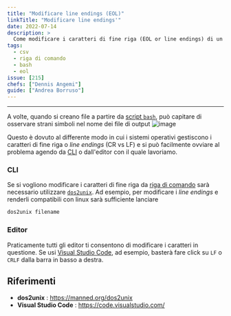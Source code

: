 ```yaml
---
title: "Modificare line endings (EOL)"
linkTitle: "Modificare line endings'"
date: 2022-07-14
description: >
  Come modificare i caratteri di fine riga (EOL or line endings) di un file
tags:
  - csv
  - riga di comando
  - bash
  - eol
issue: [215]
chefs: ["Dennis Angemi"]
guide: ["Andrea Borruso"]
---
```


---

A volte, quando si creano file a partire da [script `bash`](https://tansignari.opendatasicilia.it/ricette/bash/), può capitare di osservare strani simboli nel nome dei file di output
![image](https://user-images.githubusercontent.com/77018886/178977928-8fca30d2-a990-4d63-8df0-31df45b4dbef.png)

Questo è dovuto al differente modo in cui i sistemi operativi gestiscono i caratteri di fine riga o _line endings_ (CR vs LF) e si può facilmente ovviare al problema agendo da [CLI](https://tansignari.opendatasicilia.it/ricette/riga_comando/) o dall'editor con il quale lavoriamo.

### CLI
Se si vogliono modificare i caratteri di fine riga da [riga di comando](https://tansignari.opendatasicilia.it/ricette/riga_comando/) sarà necessario utilizzare [`dos2unix`](https://manned.org/dos2unix). Ad esempio, per modificare i _line endings_ e renderli compatibili con linux sarà sufficiente lanciare 

```bash
dos2unix filename
```

### Editor
Praticamente tutti gli editor ti consentono di modificare i caratteri in questione. Se usi [Visual Studio Code](https://code.visualstudio.com/), ad esempio, basterà fare click su `LF` o `CRLF` dalla barra in basso a destra.

## Riferimenti

- **dos2unix** : <https://manned.org/dos2unix>
- **Visual Studio Code** : <https://code.visualstudio.com/>

